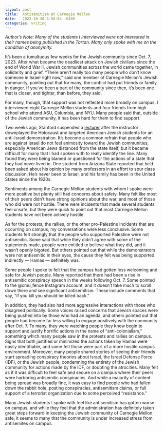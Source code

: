 ```yaml
---
layout: post
title:  Antisemitism at Carnegie Mellon
date:   2023-10-30 3:58:54 -0400
categories: writing
---
```



*Author’s Note: Many of the students I interviewed were not interested in their names being published in the Tartan. Many only spoke with me on the condition of anonymity.*

It’s been a tumultuous few weeks for the Jewish community since Oct. 7, 2023. After what became the deadliest attack on Jewish civilians since the end of World War II, Jewish communities across the world came together, in solidarity and grief. “There aren’t really too many people who don’t know someone in Israel right now,” said one member of Carnegie Mellon's Jewish community, pointing out that for many, the conflict had put friends or family in danger. If you’ve been a part of the community since then, it’s been one that is closer, and tighter, than before, they said. 

For many, though, that support was not reflected more broadly on campus. I interviewed eight Carnegie Mellon students and four friends from high school who attend ASU, Columbia, and NYU. Many people said that, outside of the Jewish community, it has been hard for them to find support. 

Two weeks ago, Stanford suspended a [lecturer](https://www.cnn.com/2023/10/13/us/stanford-instructor-jewish-holocaust-comments-reaj/) after the instructor downplayed the Holocaust and targeted American Jewish students for an anti-Israel demonstration. It’s become a common refrain that people who are against Israel do not feel animosity toward the Jewish communities, especially American Jews distanced from the state itself, but it became difficult for many that I had spoken with to really identify the line. Many found they were being blamed or questioned for the actions of a state that they had never lived in. One student from Arizona State reported that he’d been asked about his opinion by many professors in an effort to spur class discussion. He’s never been to Israel, and his family has been in the United States since the 1920s. 

Sentiments among the Carnegie Mellon students with whom I spoke were more positive but plenty still had concerns about safety. Many felt like most of their peers didn’t have strong opinions about the war, and most of those who did were not hostile. There were incidents that made several students feel unsafe, but they were quick to point out that most Carnegie Mellon students have not been actively hostile.

As for the protests, the rallies, or the other pro-Palestine incidents that are occurring on campus, my conversations were less conclusive. Some students felt strongly that the people who supported Palestine were not antisemitic. Some said that while they didn’t agree with some of the statements made, people were entitled to believe what they did, and it wasn’t openly bigoted. But others pointed out that while the demonstrators were not antisemitic in their eyes, the cause they felt was being supported indirectly — Hamas — definitely was. 

Some people I spoke to felt that the campus had gotten less welcoming and safe for Jewish people. Many reported that there had been a rise in antisemitic conspiracy speech in the weeks following Oct. 7. Some pointed to the @cmu_fence Instagram account, and it doesn’t take much to scroll down there and see significant antisemitism. These include comments that say, "if you kill you should be killed back."

In addition, they had also had more aggressive interactions with those who disagreed politically. Some voices raised concerns that Jewish spaces were being pushed into by those who had an agenda, and others pointed out that people had become far less willing to engage positively with the community after Oct. 7. To many, they were watching people they knew begin to support and justify horrific actions in the name of “anti-colonialism,” something which many people saw in the protests and rallies on campus. Signs that both justified or minimized the actions taken by Hamas were easily identifiable, and some felt those were part of a more hostile campus environment. Moreover, many people shared stories of seeing their friends start spreading conspiracy theories about Israel, the Israel Defense Force (IDF), or the Jewish people, condemning the entirety of the Jewish community for actions made by the IDF, or doubting the atrocities. Many felt as if it was difficult to feel safe and secure on a campus where their peers were harboring antisemitic conspiracies. And while a majority of content being spread was broadly fine, it was easy to find people who had fallen down the rabbit hole, posting conspiracies, antisemitism claims, or full support of a terrorist organization due to some perceived “resistance.”

Many Jewish students I spoke with feel like antisemitism has gotten worse on campus, and while they feel that the administration has definitely taken great steps forward in keeping the Jewish community of Carnegie Mellon safe, it seems to many that the community is under increased stress from antisemites on campus.